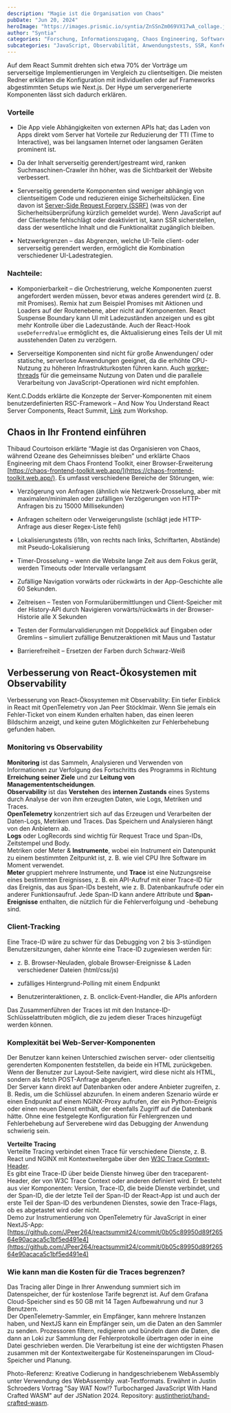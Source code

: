 ```yaml
---
description: "Magie ist die Organisation von Chaos"
pubDate: "Jun 20, 2024"
heroImage: "https://images.prismic.io/syntia/ZnSSnZm069VX17wA_collage.jpg?auto=format,compress"
author: "Syntia"
categories: "Forschung, Informationszugang, Chaos Engineering, Softwarearchitektur, Überwachung"
subcategories: "JavaScript, Observabilität, Anwendungstests, SSR, Konferenzen, Networking-Veranstaltungen"
---
```


Auf dem React Summit drehten sich etwa 70% der Vorträge um serverseitige Implementierungen im Vergleich zu clientseitigen. Die meisten Redner erklärten die Konfiguration mit individuellen oder auf Frameworks abgestimmten Setups wie Next.js. Der Hype um servergenerierte Komponenten lässt sich dadurch erklären.

### Vorteile

*   Die App viele Abhängigkeiten von externen APIs hat; das Laden von Apps direkt vom Server hat Vorteile zur Reduzierung der TTI (Time to Interactive), was bei langsamen Internet oder langsamen Geräten prominent ist.
    
*   Da der Inhalt serverseitig gerendert/gestreamt wird, ranken Suchmaschinen-Crawler ihn höher, was die Sichtbarkeit der Website verbessert.
    
*   Serverseitig gerenderte Komponenten sind weniger abhängig von clientseitigem Code und reduzieren einige Sicherheitslücken. Eine davon ist [Server-Side Request Forgery (SSRF)](https://cwe.mitre.org/data/definitions/918.html) (was von der Sicherheitsüberprüfung kürzlich gemeldet wurde). Wenn JavaScript auf der Clientseite fehlschlägt oder deaktiviert ist, kann SSR sicherstellen, dass der wesentliche Inhalt und die Funktionalität zugänglich bleiben.
    
*   Netzwerkgrenzen – das Abgrenzen, welche UI-Teile client- oder serverseitig gerendert werden, ermöglicht die Kombination verschiedener UI-Ladestrategien.
    

### Nachteile:

*   Komponierbarkeit – die Orchestrierung, welche Komponenten zuerst angefordert werden müssen, bevor etwas anderes gerendert wird (z. B. mit Promises). Remix hat zum Beispiel Promises mit Aktionen und Loaders auf der Routenebene, aber nicht auf Komponenten. React Suspense Boundary kann UI mit Ladezuständen anzeigen und es gibt mehr Kontrolle über die Ladezustände. Auch der React-Hook `useDeferredValue` ermöglicht es, die Aktualisierung eines Teils der UI mit ausstehenden Daten zu verzögern.
    
*   Serverseitige Komponenten sind nicht für große Anwendungen/ oder statische, serverlose Anwendungen geeignet, da die erhöhte CPU-Nutzung zu höheren Infrastrukturkosten führen kann. Auch [worker-threads](https://nodejs.org/api/worker_threads.html) für die gemeinsame Nutzung von Daten und die parallele Verarbeitung von JavaScript-Operationen wird nicht empfohlen.
    

Kent.C.Dodds erklärte die Konzepte der Server-Komponenten mit einem benutzerdefinierten RSC-Framework – And Now You Understand React Server Components, React Summit, [Link](https://github.com//epicweb-dev/react-server-components) zum Workshop.

## Chaos in Ihr Frontend einführen

Thibaud Courtoison erklärte “Magie ist das Organisieren von Chaos, während Ozeane des Geheimnisses bleiben” und erklärte Chaos Engineering mit dem Chaos Frontend Toolkit, einer Browser-Erweiterung [https://chaos-frontend-toolkit.web.app/](https://chaos-frontend-toolkit.web.app/). Es umfasst verschiedene Bereiche der Störungen, wie:

*   Verzögerung von Anfragen (ähnlich wie Netzwerk-Drosselung, aber mit maximalen/minimalen oder zufälligen Verzögerungen von HTTP-Anfragen bis zu 15000 Millisekunden)
    
*   Anfragen scheitern oder Verweigerungsliste (schlägt jede HTTP-Anfrage aus dieser Regex-Liste fehl)
    
*   Lokalisierungstests (i18n, von rechts nach links, Schriftarten, Abstände) mit Pseudo-Lokalisierung
    
*   Timer-Drosselung – wenn die Website lange Zeit aus dem Fokus gerät, werden Timeouts oder Intervalle verlangsamt
    
*   Zufällige Navigation vorwärts oder rückwärts in der App-Geschichte alle 60 Sekunden.
    
*   Zeitreisen – Testen von Formularübermittlungen und Client-Speicher mit der History-API durch Navigieren vorwärts/rückwärts in der Browser-Historie alle X Sekunden
    
*   Testen der Formularvalidierungen mit Doppelklick auf Eingaben oder Gremlins – simuliert zufällige Benutzeraktionen mit Maus und Tastatur
    
*   Barrierefreiheit – Ersetzen der Farben durch Schwarz-Weiß
    

## Verbesserung von React-Ökosystemen mit Observability

Verbesserung von React-Ökosystemen mit Observability: Ein tiefer Einblick in React mit OpenTelemetry von Jan Peer Stöcklmair. Wenn Sie jemals ein Fehler-Ticket von einem Kunden erhalten haben, das einen leeren Bildschirm anzeigt, und keine guten Möglichkeiten zur Fehlerbehebung gefunden haben.

### Monitoring vs Observability

**Monitoring** ist das Sammeln, Analysieren und Verwenden von Informationen zur Verfolgung des Fortschritts des Programms in Richtung **Erreichung seiner Ziele** und zur **Leitung von Managemententscheidungen**.  
**Observability** ist das **Verstehen** des **internen Zustands** eines Systems durch Analyse der von ihm erzeugten Daten, wie Logs, Metriken und Traces.  
**OpenTelemetry** konzentriert sich auf das Erzeugen und Verarbeiten der Daten-Logs, Metriken und Traces. Das Speichern und Analysieren hängt von den Anbietern ab.  
**Logs** oder LogRecords sind wichtig für Request Trace und Span-IDs, Zeitstempel und Body.  
Metriken oder Meter & **Instrumente**, wobei ein Instrument ein Datenpunkt zu einem bestimmten Zeitpunkt ist, z. B. wie viel CPU Ihre Software im Moment verwendet.  
**Meter** gruppiert mehrere Instrumente, und **Trace** ist eine Nutzungsreise eines bestimmten Ereignisses, z. B. ein API-Aufruf mit einer Trace-ID für das Ereignis, das aus Span-IDs besteht, wie z. B. Datenbankaufrufe oder ein anderer Funktionsaufruf. Jede Span-ID kann andere Attribute und **Span-Ereignisse** enthalten, die nützlich für die Fehlerverfolgung und -behebung sind.

### Client-Tracking
Eine Trace-ID wäre zu schwer für das Debugging von 2 bis 3-stündigen Benutzersitzungen, daher könnte eine Trace-ID zugewiesen werden für:

*   z. B. Browser-Neuladen, globale Browser-Ereignisse & Laden verschiedener Dateien (html/css/js)
    
*   zufälliges Hintergrund-Polling mit einem Endpunkt
    
*   Benutzerinteraktionen, z. B. onclick-Event-Handler, die APIs anfordern
    

Das Zusammenführen der Traces ist mit den Instance-ID-Schlüsselattributen möglich, die zu jedem dieser Traces hinzugefügt werden können.

### Komplexität bei Web-Server-Komponenten

Der Benutzer kann keinen Unterschied zwischen server- oder clientseitig gerenderten Komponenten feststellen, da beide ein HTML zurückgeben. Wenn der Benutzer zur Layout-Seite navigiert, wird diese nicht als HTML, sondern als fetch POST-Anfrage abgerufen.  
Der Server kann direkt auf Datenbanken oder andere Anbieter zugreifen, z. B. Redis, um die Schlüssel abzurufen. In einem anderen Szenario würde er einen Endpunkt auf einem NGINX-Proxy aufrufen, der ein Python-Ereignis oder einen neuen Dienst enthält, der ebenfalls Zugriff auf die Datenbank hätte. Ohne eine festgelegte Konfiguration für Fehlergrenzen und Fehlerbehebung auf Serverebene wird das Debugging der Anwendung schwierig sein.

**Verteilte Tracing**  
Verteilte Tracing verbindet einen Trace für verschiedene Dienste, z. B. React und NGINX mit Kontextweitergabe über den [W3C Trace Context-Header](https://www.w3.org/TR/trace-context).  
Es gibt eine Trace-ID über beide Dienste hinweg über den traceparent-Header, der von W3C Trace Context oder anderen definiert wird. Er besteht aus vier Komponenten: Version, Trace-ID, die beide Dienste verbindet, und der Span-ID, die der letzte Teil der Span-ID der React-App ist und auch der erste Teil der Span-ID des verbundenen Dienstes, sowie den Trace-Flags, ob es abgetastet wird oder nicht.  
Demo zur Instrumentierung von OpenTelemetry für JavaScript in einer NextJS-App: [https://github.com/JPeer264/reactsummit24/commit/0b05c89950d89f26564e90acaca5c1bf5ed491e4](https://github.com/JPeer264/reactsummit24/commit/0b05c89950d89f26564e90acaca5c1bf5ed491e4)

### Wie kann man die Kosten für die Traces begrenzen?

Das Tracing aller Dinge in Ihrer Anwendung summiert sich im Datenspeicher, der für kostenlose Tarife begrenzt ist. Auf dem Grafana Cloud-Speicher sind es 50 GB mit 14 Tagen Aufbewahrung und nur 3 Benutzern.  
Der OpenTelemetry-Sammler, ein Empfänger, kann mehrere Instanzen haben, und NextJS kann ein Empfänger sein, um die Daten an den Sammler zu senden. Prozessoren filtern, redigieren und bündeln dann die Daten, die dann an Loki zur Sammlung der Fehlerprotokolle übertragen oder in eine Datei geschrieben werden. Die Verarbeitung ist eine der wichtigsten Phasen zusammen mit der Kontextweitergabe für Kosteneinsparungen im Cloud-Speicher und Planung.

Photo-Referenz: Kreative Codierung in handgeschriebenem WebAssembly unter Verwendung des WebAssembly .wat-Textformats. Erwähnt in Justin Schroeders Vortrag "Say WAT Now!? Turbocharged JavaScript With Hand Crafted WASM" auf der JSNation 2024. Repository: [austintheriot/hand-crafted-wasm](https://github.com/austintheriot/hand-crafted-wasm/tree/master).